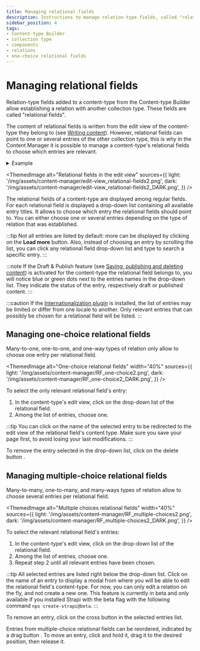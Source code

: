```yaml
---
title: Managing relational fields
description: Instructions to manage relation-type fields, called "relational fields", which establish a relation between two content-types.
sidebar_position: 4
tags:
- Content-type Builder
- collection type
- components
- relations
- one-choice relational fields
---
```


# Managing relational fields

Relation-type fields added to a content-type from the Content-type Builder allow establishing a relation with another collection type. These fields are called "relational fields". 

The content of relational fields is written from the edit view of the content-type they belong to (see [Writing content](writing-content.md)). However, relational fields can point to one or several entries of the other collection type, this is why in the Content Manager it is possible to manage a content-type's relational fields to choose which entries are relevant.

<details>
<summary>Example</summary>

In my Strapi admin panel I have created 2 collection types:

- Restaurant, where each entry is a restaurant
- Category, where each entry is a type of restaurant

I want to assign a category to each of my restaurants, therefore I have established a relation between my 2 collection types: restaurants can have one category.

In the Content Manager, from the edit view of my Restaurant entries, I can manage the Category relational field, and choose which entry of Category is relevant for my restaurant.
</details>

<ThemedImage
  alt="Relational fields in the edit view"
  sources={{
    light: '/img/assets/content-manager/edit-view_relational-fields2.png',
    dark: '/img/assets/content-manager/edit-view_relational-fields2_DARK.png',
  }}
/>

The relational fields of a content-type are displayed among regular fields. For each relational field is displayed a drop-down list containing all available entry titles. It allows to choose which entry the relational fields should point to. You can either choose one or several entries depending on the type of relation that was established.

:::tip
Not all entries are listed by default: more can be displayed by clicking on the **Load more** button. Also, instead of choosing an entry by scrolling the list, you can click any relational field drop-down list and type to search a specific entry.
:::

:::note
If the Draft & Publish feature (see [Saving, publishing and deleting content](saving-and-publishing-content.md)) is activated for the content-type the relational field belongs to, you will notice blue or green dots next to the entries names in the drop-down list. They indicate the status of the entry, respectively draft or published content.
:::

:::caution
If the [Internationalization plugin](/user-docs/plugins/strapi-plugins#i18n) is installed, the list of entries may be limited or differ from one locale to another. Only relevant entries that can possibly be chosen for a relational field will be listed.
:::

## Managing one-choice relational fields

Many-to-one, one-to-one, and one-way types of relation only allow to choose one entry per relational field.

<ThemedImage
  alt="One-choice relational fields"
  width="40%"
  sources={{
    light: '/img/assets/content-manager/RF_one-choice2.png',
    dark: '/img/assets/content-manager/RF_one-choice2_DARK.png',
  }}
/>

To select the only relevant relational field's entry:

1. In the content-type's edit view, click on the drop-down list of the relational field.
2. Among the list of entries, choose one.

:::tip
You can click on the name of the selected entry to be redirected to the edit view of the relational field's content type. Make sure you save your page first, to avoid losing your last modifications.
:::

To remove the entry selected in the drop-down list, click on the delete button <Icon name="x" classes="ph-bold"/>.

## Managing multiple-choice relational fields

Many-to-many, one-to-many, and many-ways types of relation allow to choose several entries per relational field.

<ThemedImage
  alt="Multiple choices relational fields"
  width="40%"
  sources={{
    light: '/img/assets/content-manager/RF_multiple-choices2.png',
    dark: '/img/assets/content-manager/RF_multiple-choices2_DARK.png',
  }}
/>

To select the relevant relational field's entries:

1. In the content-type's edit view, click on the drop-down list of the relational field.
2. Among the list of entries, choose one.
3. Repeat step 2 until all relevant entries have been chosen.

:::tip
All selected entries are listed right below the drop-down list. Click on the name of an entry to display a modal from where you will be able to edit the relational field's content-type. For now, you can only edit a relation on the fly, and not create a new one. This feature is currently in beta and only available if you installed Strapi with the beta flag with the following command `npx create-strapi@beta`.
:::

To remove an entry, click on the cross button <Icon name="x" classes="ph-bold" /> in the selected entries list.

Entries from multiple-choice relational fields can be reordered, indicated by a drag button <Icon name="dots-six-vertical" classes="ph-bold"/>. To move an entry, click and hold it, drag it to the desired position, then release it.
